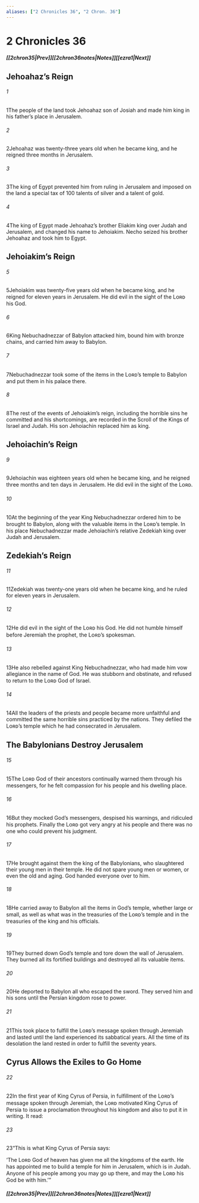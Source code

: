 ```yaml
---
aliases: ["2 Chronicles 36", "2 Chron. 36"]
---
```

# 2 Chronicles 36
##### <span class=arrow-left></span>[[2chron35|Prev]]<span class=navigation-separator></span>[[2chron36notes|Notes]]<span class=navigation-separator></span>[[ezra1|Next]]<span class=arrow-right></span>
## Jehoahaz’s Reign
###### 1
<span class=verse-first>1</span>The people of the land took Jehoahaz son of Josiah and made him king in his father’s place in Jerusalem.
###### 2
<span class=verse-body>2</span>Jehoahaz was twenty-three years old when he became king, and he reigned three months in Jerusalem.
###### 3
<span class=verse-body>3</span>The king of Egypt prevented him from ruling in Jerusalem and imposed on the land a special tax of 100 talents of silver and a talent of gold.
###### 4
<span class=verse-body>4</span>The king of Egypt made Jehoahaz’s brother Eliakim king over Judah and Jerusalem, and changed his name to Jehoiakim. Necho seized his brother Jehoahaz and took him to Egypt.
## Jehoiakim’s Reign
###### 5
<span class=verse-first>5</span>Jehoiakim was twenty-five years old when he became king, and he reigned for eleven years in Jerusalem. He did evil in the sight of the Lᴏʀᴅ his God.
###### 6
<span class=verse-body>6</span>King Nebuchadnezzar of Babylon attacked him, bound him with bronze chains, and carried him away to Babylon.
###### 7
<span class=verse-body>7</span>Nebuchadnezzar took some of the items in the Lᴏʀᴅ’s temple to Babylon and put them in his palace there.
###### 8
<span class=verse-body>8</span>The rest of the events of Jehoiakim’s reign, including the horrible sins he committed and his shortcomings, are recorded in the Scroll of the Kings of Israel and Judah. His son Jehoiachin replaced him as king.
## Jehoiachin’s Reign
###### 9
<span class=verse-first>9</span>Jehoiachin was eighteen years old when he became king, and he reigned three months and ten days in Jerusalem. He did evil in the sight of the Lᴏʀᴅ.
###### 10
<span class=verse-body>10</span>At the beginning of the year King Nebuchadnezzar ordered him to be brought to Babylon, along with the valuable items in the Lᴏʀᴅ’s temple. In his place Nebuchadnezzar made Jehoiachin’s relative Zedekiah king over Judah and Jerusalem.
## Zedekiah’s Reign
###### 11
<span class=verse-first>11</span>Zedekiah was twenty-one years old when he became king, and he ruled for eleven years in Jerusalem.
###### 12
<span class=verse-body>12</span>He did evil in the sight of the Lᴏʀᴅ his God. He did not humble himself before Jeremiah the prophet, the Lᴏʀᴅ’s spokesman.
###### 13
<span class=verse-body>13</span>He also rebelled against King Nebuchadnezzar, who had made him vow allegiance in the name of God. He was stubborn and obstinate, and refused to return to the Lᴏʀᴅ God of Israel.
###### 14
<span class=verse-body>14</span>All the leaders of the priests and people became more unfaithful and committed the same horrible sins practiced by the nations. They defiled the Lᴏʀᴅ’s temple which he had consecrated in Jerusalem.
## The Babylonians Destroy Jerusalem
###### 15
<span class=verse-first>15</span>The Lᴏʀᴅ God of their ancestors continually warned them through his messengers, for he felt compassion for his people and his dwelling place.
###### 16
<span class=verse-body>16</span>But they mocked God’s messengers, despised his warnings, and ridiculed his prophets. Finally the Lᴏʀᴅ got very angry at his people and there was no one who could prevent his judgment.
###### 17
<span class=verse-body>17</span>He brought against them the king of the Babylonians, who slaughtered their young men in their temple. He did not spare young men or women, or even the old and aging. God handed everyone over to him.
###### 18
<span class=verse-body>18</span>He carried away to Babylon all the items in God’s temple, whether large or small, as well as what was in the treasuries of the Lᴏʀᴅ’s temple and in the treasuries of the king and his officials.
###### 19
<span class=verse-body>19</span>They burned down God’s temple and tore down the wall of Jerusalem. They burned all its fortified buildings and destroyed all its valuable items.
###### 20
<span class=verse-body>20</span>He deported to Babylon all who escaped the sword. They served him and his sons until the Persian kingdom rose to power.
###### 21
<span class=verse-body>21</span>This took place to fulfill the Lᴏʀᴅ’s message spoken through Jeremiah and lasted until the land experienced its sabbatical years. All the time of its desolation the land rested in order to fulfill the seventy years.
## Cyrus Allows the Exiles to Go Home
###### 22
<span class=verse-first>22</span>In the first year of King Cyrus of Persia, in fulfillment of the Lᴏʀᴅ’s message spoken through Jeremiah, the Lᴏʀᴅ motivated King Cyrus of Persia to issue a proclamation throughout his kingdom and also to put it in writing. It read:
###### 23
<span class=verse-body>23</span>“This is what King Cyrus of Persia says:
<div class=paragraph-break></div>

‘The Lᴏʀᴅ God of heaven has given me all the kingdoms of the earth. He has appointed me to build a temple for him in Jerusalem, which is in Judah. Anyone of his people among you may go up there, and may the Lᴏʀᴅ his God be with him.’”
##### <span class=arrow-left></span>[[2chron35|Prev]]<span class=navigation-separator></span>[[2chron36notes|Notes]]<span class=navigation-separator></span>[[ezra1|Next]]<span class=arrow-right></span>